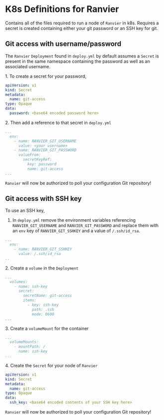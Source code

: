# K8s Definitions for Ranvier
Contains all of the files required to run a node of `Ranvier` in k8s. Requires
a secret is created containing either your git password or an SSH key for git.

## Git access with username/password
The `Ranvier` `Deployment` found in `deploy.yml` by default assumes a `Secret` is present
in the same namespace containing the password as well as an associated username.

1\. To create a secret for your password,
```yaml
apiVersion: v1
kind: Secret
metadata:
  name: git-access
type: Opaque
data:
  password: <base64 encoded password here>
```

2\. Then add a reference to that secret in `deploy.yml`
```yaml
...
  env:
    - name: RANVIER_GIT_USERNAME
      value: <your username>
    - name: RANVIER_GIT_PASSWORD
      valueFrom:
        secretKeyRef:
          key: password
          name: git-access
...
```

`Ranvier` will now be authorized to poll your configuration Git repository!

## Git access with SSH key
To use an SSH key, 
1. In `deploy.yml` remove the environment variables referencing `RANVIER_GIT_USERNAME`
and `RANVIER_GIT_PASSWORD` and replace them with an `env` key of `RANVIER_GIT_SSHKEY`
and a value of `/.ssh/id_rsa`.
```yaml
...
  env:
    - name: RANVIER_GIT_SSHKEY
      value: /.ssh/id_rsa
..
```
2\. Create a `volume` in the `Deployment`
```yaml
...
  volumes:
    - name: ssh-key
      secret:
        secretName: git-access
        items:
          - key: ssh-key
            path: .ssh
            mode: 0600
...
```
3\. Create a `volumeMount` for the container
```yaml
...
  volumeMounts:
    - mountPath: /
      name: ssh-key
...
```

4\. Create the `Secret` for your node of `Ranvier`
```yaml
apiVersion: v1
kind: Secret
metadata:
  name: git-access
type: Opaque
data:
  ssh_key: <base64 encoded contents of your SSH key here>
```

`Ranvier` will now be authorized to poll your configuration Git repository!
